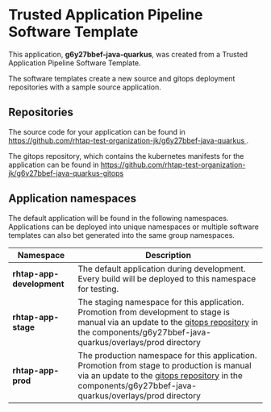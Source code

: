 # Trusted Application Pipeline Software Template

This application, **g6y27bbef-java-quarkus**, was created from a Trusted Application Pipeline Software Template.

The software templates create a new source and gitops deployment repositories with a sample source application. 

## Repositories

The source code for your application can be found in [https://github.com/rhtap-test-organization-jk/g6y27bbef-java-quarkus ](https://github.com/rhtap-test-organization-jk/g6y27bbef-java-quarkus ).
 
The gitops repository, which contains the kubernetes manifests for the application can be found in 
[https://github.com/rhtap-test-organization-jk/g6y27bbef-java-quarkus-gitops ](https://github.com/rhtap-test-organization-jk/g6y27bbef-java-quarkus-gitops ) 

## Application namespaces 

The default application will be found in the following namespaces. Applications can be deployed into unique namespaces or multiple software templates can also bet generated into the same group namespaces.  

|  Namespace   |  Description   |  
| -------- | -------- |   
| **rhtap-app-development** | The default application during development. Every build will be deployed to this namespace for testing. | 
| **rhtap-app-stage** | The staging namespace for this application. Promotion from development to stage is manual via an update to the [gitops repository](https://github.com/rhtap-test-organization-jk/g6y27bbef-java-quarkus-gitops ) in the components/g6y27bbef-java-quarkus/overlays/prod directory |  
| **rhtap-app-prod** | The production namespace for this application. Promotion from stage to production is manual via an update to the [gitops repository](https://github.com/rhtap-test-organization-jk/g6y27bbef-java-quarkus-gitops ) in the components/g6y27bbef-java-quarkus/overlays/prod directory | 